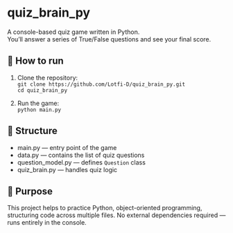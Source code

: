 # quiz_brain_py

A console-based quiz game written in Python.  
You’ll answer a series of True/False questions and see your final score.

## 🚀 How to run

1. Clone the repository:  
   `git clone https://github.com/Lotfi-D/quiz_brain_py.git`  
   `cd quiz_brain_py`

2. Run the game:  
   `python main.py`

## 📂 Structure

- main.py — entry point of the game  
- data.py — contains the list of quiz questions  
- question_model.py — defines `Question` class  
- quiz_brain.py — handles quiz logic


## 📌 Purpose

This project helps to practice Python, object-oriented programming, structuring code across multiple files. No external dependencies required — runs entirely in the console.

